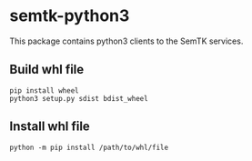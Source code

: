 # semtk-python3
This package contains python3 clients to the SemTK services.

## Build whl file
```
pip install wheel
python3 setup.py sdist bdist_wheel
```

## Install whl file
```
python -m pip install /path/to/whl/file
```
